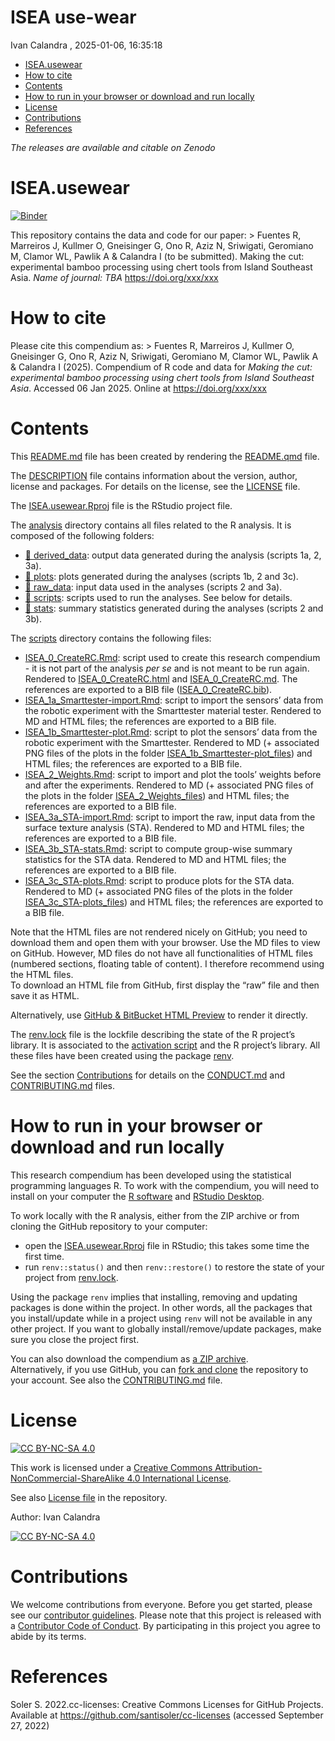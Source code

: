 # ISEA use-wear
Ivan Calandra
, 2025-01-06, 16:35:18

- [ISEA.usewear](#iseausewear)
- [How to cite](#how-to-cite)
- [Contents](#contents)
- [How to run in your browser or download and run
  locally](#how-to-run-in-your-browser-or-download-and-run-locally)
- [License](#license)
- [Contributions](#contributions)
- [References](#references)

*The releases are available and citable on Zenodo*

# ISEA.usewear

[![Binder](https://mybinder.org/badge_logo.svg)](https://mybinder.org/v2/gh/ivan-paleo/ISEA.usewear/master?urlpath=rstudio)

This repository contains the data and code for our paper: \> Fuentes R,
Marreiros J, Kullmer O, Gneisinger G, Ono R, Aziz N, Sriwigati,
Geromiano M, Clamor WL, Pawlik A & Calandra I (to be submitted). Making
the cut: experimental bamboo processing using chert tools from Island
Southeast Asia. *Name of journal: TBA* <https://doi.org/xxx/xxx>

# How to cite

Please cite this compendium as: \> Fuentes R, Marreiros J, Kullmer O,
Gneisinger G, Ono R, Aziz N, Sriwigati, Geromiano M, Clamor WL, Pawlik A
& Calandra I (2025). Compendium of R code and data for *Making the cut:
experimental bamboo processing using chert tools from Island Southeast
Asia*. Accessed 06 Jan 2025. Online at <https://doi.org/xxx/xxx>

# Contents

This [README.md](/README.md) file has been created by rendering the
[README.qmd](/README.qmd) file.

The [DESCRIPTION](/DESCRIPTION) file contains information about the
version, author, license and packages. For details on the license, see
the [LICENSE](/LICENSE) file.

The [ISEA.usewear.Rproj](/ISEA.usewear.Rproj) file is the RStudio
project file.

The [analysis](/analysis) directory contains all files related to the R
analysis. It is composed of the following folders:

- [:file_folder: derived_data](/analysis/derived_data): output data
  generated during the analysis (scripts 1a, 2, 3a).  
- [:file_folder: plots](/analysis/plots): plots generated during the
  analyses (scripts 1b, 2 and 3c).  
- [:file_folder: raw_data](/analysis/raw_data): input data used in the
  analyses (scripts 2 and 3a).  
- [:file_folder: scripts](/analysis/scripts): scripts used to run the
  analyses. See below for details.  
- [:file_folder: stats](/analysis/stats): summary statistics generated
  during the analyses (scripts 2 and 3b).

The [scripts](/analysis/scripts) directory contains the following files:

- [ISEA_0_CreateRC.Rmd](/analysis/scripts/ISEA_0_CreateRC.Rmd): script
  used to create this research compendium - it is not part of the
  analysis *per se* and is not meant to be run again. Rendered to
  [ISEA_0_CreateRC.html](/analysis/scripts/ISEA_0_CreateRC.html) and
  [ISEA_0_CreateRC.md](/analysis/scripts/ISEA_0_CreateRC.md). The
  references are exported to a BIB file
  ([ISEA_0_CreateRC.bib](/analysis/scripts/ISEA_0_CreateRC.bib)).  
- [ISEA_1a_Smarttester-import.Rmd](/analysis/scripts/ISEA_1a_Smarttester-import.Rmd):
  script to import the sensors’ data from the robotic experiment with
  the Smarttester material tester. Rendered to MD and HTML files; the
  references are exported to a BIB file.  
- [ISEA_1b_Smarttester-plot.Rmd](/analysis/scripts/ISEA_1b_Smarttester-plot.Rmd):
  script to plot the sensors’ data from the robotic experiment with the
  Smarttester. Rendered to MD (+ associated PNG files of the plots in
  the folder
  [ISEA_1b_Smarttester-plot_files](/analysis/scripts/ISEA_1b_Smarttester-plot_files/figure-gfm/))
  and HTML files; the references are exported to a BIB file.  
- [ISEA_2_Weights.Rmd](/analysis/scripts/ISEA_2_Weights.Rmd): script to
  import and plot the tools’ weights before and after the experiments.
  Rendered to MD (+ associated PNG files of the plots in the folder
  [ISEA_2_Weights_files](/analysis/scripts/ISEA_2_Weights_files/figure-gfm/))
  and HTML files; the references are exported to a BIB file.  
- [ISEA_3a_STA-import.Rmd](/analysis/scripts/ISEA_3a_STA-import.Rmd):
  script to import the raw, input data from the surface texture analysis
  (STA). Rendered to MD and HTML files; the references are exported to a
  BIB file.  
- [ISEA_3b_STA-stats.Rmd](/analysis/scripts/ISEA_3b_STA-stats.Rmd):
  script to compute group-wise summary statistics for the STA data.
  Rendered to MD and HTML files; the references are exported to a BIB
  file.  
- [ISEA_3c_STA-plots.Rmd](/analysis/scripts/ISEA_3c_STA-plots.Rmd):
  script to produce plots for the STA data. Rendered to MD (+ associated
  PNG files of the plots in the folder
  [ISEA_3c_STA-plots_files](/analysis/scripts/ISEA_3c_STA-plots_files/figure-gfm/))
  and HTML files; the references are exported to a BIB file.

Note that the HTML files are not rendered nicely on GitHub; you need to
download them and open them with your browser. Use the MD files to view
on GitHub. However, MD files do not have all functionalities of HTML
files (numbered sections, floating table of content). I therefore
recommend using the HTML files.  
To download an HTML file from GitHub, first display the “raw” file and
then save it as HTML.

Alternatively, use [GitHub & BitBucket HTML
Preview](https://htmlpreview.github.io/) to render it directly.

The [renv.lock](/renv.lock) file is the lockfile describing the state of
the R project’s library. It is associated to the [activation
script](/renv/activate.R) and the R project’s library. All these files
have been created using the package
[renv](https://rstudio.github.io/renv/index.html).

See the section [Contributions](#contributions) for details on the
[CONDUCT.md](/CONDUCT.md) and [CONTRIBUTING.md](CONTRIBUTING.md) files.

# How to run in your browser or download and run locally

This research compendium has been developed using the statistical
programming languages R. To work with the compendium, you will need to
install on your computer the [R software](https://cloud.r-project.org/)
and [RStudio Desktop](https://rstudio.com/products/rstudio/download/).

To work locally with the R analysis, either from the ZIP archive or from
cloning the GitHub repository to your computer:

- open the [ISEA.usewear.Rproj](/ISEA.usewear.Rproj) file in RStudio;
  this takes some time the first time.  
- run `renv::status()` and then `renv::restore()` to restore the state
  of your project from [renv.lock](/renv.lock).

Using the package `renv` implies that installing, removing and updating
packages is done within the project. In other words, all the packages
that you install/update while in a project using `renv` will not be
available in any other project. If you want to globally
install/remove/update packages, make sure you close the project first.

You can also download the compendium as [a ZIP
archive](https://github.com/ivan-paleo/ISEA.usewear/archive/main.zip).  
Alternatively, if you use GitHub, you can [fork and
clone](https://happygitwithr.com/fork-and-clone.html) the repository to
your account. See also the [CONTRIBUTING.md](CONTRIBUTING.md) file.

# License

[![CC BY-NC-SA
4.0](https://img.shields.io/badge/License-CC%20BY--NC--SA%204.0-lightgrey.svg)](http://creativecommons.org/licenses/by-nc-sa/4.0/)

This work is licensed under a [Creative Commons
Attribution-NonCommercial-ShareAlike 4.0 International
License](http://creativecommons.org/licenses/by-nc-sa/4.0/).

See also [License file](LICENSE) in the repository.

Author: Ivan Calandra

[![CC BY-NC-SA
4.0](https://licensebuttons.net/l/by-nc-sa/4.0/88x31.png)](http://creativecommons.org/licenses/by-nc-sa/4.0/)

# Contributions

We welcome contributions from everyone. Before you get started, please
see our [contributor guidelines](CONTRIBUTING.md). Please note that this
project is released with a [Contributor Code of Conduct](CONDUCT.md). By
participating in this project you agree to abide by its terms.

# References

Soler S. 2022.cc-licenses: Creative Commons Licenses for GitHub
Projects. Available at https://github.com/santisoler/cc-licenses
(accessed September 27, 2022)

